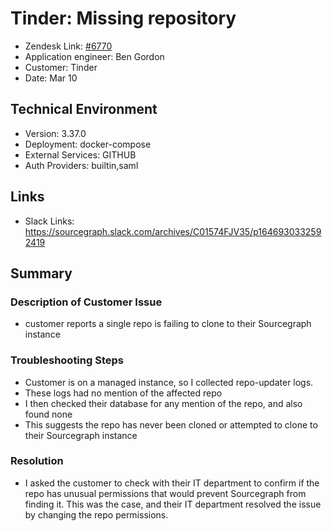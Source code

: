 
# Tinder: Missing repository <!-- Ticket Title  Hint: include keywords to make it searchable -->

- Zendesk Link: [#6770](https://sourcegraph.zendesk.com/agent/tickets/6770)
- Application engineer: Ben Gordon
- Customer: Tinder <!-- Redact if this contains personally identifying information -->
- Date: Mar 10

<!-- Data populated from integration, speak to Ben Gordon or Michael Bali if not working -->
<!-- During Internal team trial, fill missing data manually (we are waiting for all data to sync) -->

## Technical Environment
- Version: 3.37.0​
- Deployment: docker-compose
- External Services: GITHUB
- Auth Providers: builtin,saml


## Links
<!-- Data for application engineer manual entry -->
- Slack Links: https://sourcegraph.slack.com/archives/C01574FJV35/p1646930332592419

## Summary
### Description of Customer Issue
- customer reports a single repo is failing to clone to their Sourcegraph instance
### Troubleshooting Steps
- Customer is on a managed instance, so I collected repo-updater logs.
- These logs had no mention of the affected repo
- I then checked their database for any mention of the repo, and also found none
- This suggests the repo has never been cloned or attempted to clone to their Sourcegraph instance
### Resolution
- I asked the customer to check with their IT department to confirm if the repo has unusual permissions that would prevent Sourcegraph from finding it.  This was the case, and their IT department resolved the issue by changing the repo permissions.
<!-- Please redact keys, tokens, and personal identifying information -->


<!-- Once complete, upload a copy to https://github.com/sourcegraph/support-tools-internal/tree/main/resolved-tickets as a .md file -->
<!-- Name the file 6770.md -->
